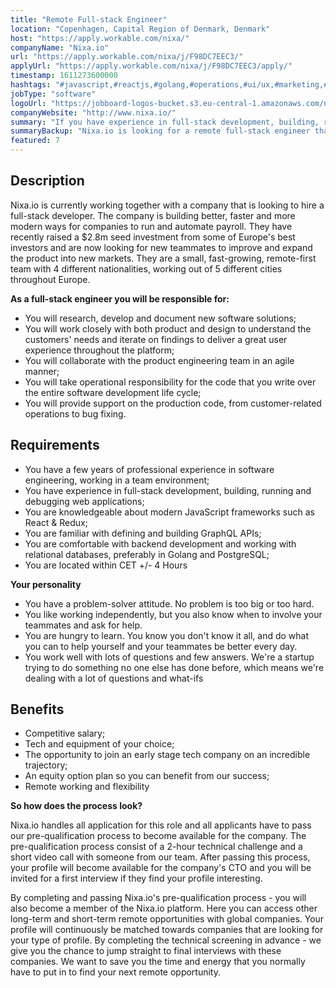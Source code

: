 ```yaml
---
title: "Remote Full-stack Engineer"
location: "Copenhagen, Capital Region of Denmark, Denmark"
host: "https://apply.workable.com/nixa/"
companyName: "Nixa.io"
url: "https://apply.workable.com/nixa/j/F98DC7EEC3/"
applyUrl: "https://apply.workable.com/nixa/j/F98DC7EEC3/apply/"
timestamp: 1611273600000
hashtags: "#javascript,#reactjs,#golang,#operations,#ui/ux,#marketing,#postgresql,#scrum"
jobType: "software"
logoUrl: "https://jobboard-logos-bucket.s3.eu-central-1.amazonaws.com/nixa-io"
companyWebsite: "http://www.nixa.io/"
summary: "If you have experience in full-stack development, building, running and debugging web applications, Nixa.io is looking for someone with your knowledge."
summaryBackup: "Nixa.io is looking for a remote full-stack engineer that has experience in: #javascript, #reactjs, #golang."
featured: 7
---
```


## Description

Nixa.io is currently working together with a company that is looking to hire a full-stack developer. The company is building better, faster and more modern ways for companies to run and automate payroll. They have recently raised a $2.8m seed investment from some of Europe's best investors and are now looking for new teammates to improve and expand the product into new markets. They are a small, fast-growing, remote-first team with 4 different nationalities, working out of 5 different cities throughout Europe.

**As a full-stack engineer you will be responsible for:**

*   You will research, develop and document new software solutions;
*   You will work closely with both product and design to understand the customers' needs and iterate on findings to deliver a great user experience throughout the platform;
*   You will collaborate with the product engineering team in an agile manner;
*   You will take operational responsibility for the code that you write over the entire software development life cycle;
*   You will provide support on the production code, from customer-related operations to bug fixing.

## Requirements

*   You have a few years of professional experience in software engineering, working in a team environment;
*   You have experience in full-stack development, building, running and debugging web applications;
*   You are knowledgeable about modern JavaScript frameworks such as React & Redux;
*   You are familiar with defining and building GraphQL APIs;
*   You are comfortable with backend development and working with relational databases, preferably in Golang and PostgreSQL;
*   You are located within CET +/- 4 Hours

**Your personality**

*   You have a problem-solver attitude. No problem is too big or too hard.
*   You like working independently, but you also know when to involve your teammates and ask for help.
*   You are hungry to learn. You know you don't know it all, and do what you can to help yourself and your teammates be better every day.
*   You work well with lots of questions and few answers. We're a startup trying to do something no one else has done before, which means we're dealing with a lot of questions and what-ifs

## Benefits

*   Competitive salary;
*   Tech and equipment of your choice;
*   The opportunity to join an early stage tech company on an incredible trajectory;
*   An equity option plan so you can benefit from our success;
*   Remote working and flexibility

**So how does the process look?**

Nixa.io handles all application for this role and all applicants have to pass our pre-qualification process to become available for the company. The pre-qualification process consist of a 2-hour technical challenge and a short video call with someone from our team. After passing this process, your profile will become available for the company's CTO and you will be invited for a first interview if they find your profile interesting.

By completing and passing Nixa.io's pre-qualification process - you will also become a member of the Nixa.io platform. Here you can access other long-term and short-term remote opportunities with global companies. Your profile will continuously be matched towards companies that are looking for your type of profile. By completing the technical screening in advance - we give you the chance to jump straight to final interviews with these companies. We want to save you the time and energy that you normally have to put in to find your next remote opportunity.

